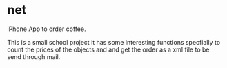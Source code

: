 net
===

iPhone App
to order coffee.

This is a small school project it has some interesting functions specfially 
to count the prices of the objects and and get the order as a xml file to be send through mail.

